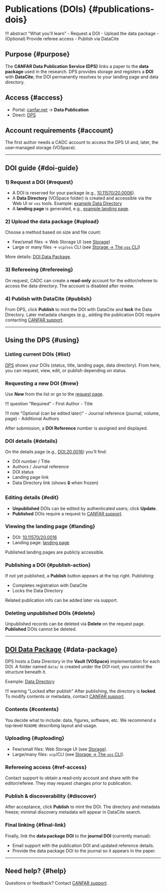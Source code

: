 # Publications (DOIs) {#publications-dois}

!!! abstract "What you'll learn"
    - Request a DOI
    - Upload the data package
    - (Optional) Provide referee access
    - Publish via DataCite

## Purpose {#purpose}
The **CANFAR Data Publication Service (DPS)** links a paper to the **data package** used in the research. DPS provides storage and registers a **DOI** with **DataCite**; the DOI permanently resolves to your landing page and data directory.

## Access {#access}
- Portal: [canfar.net](https://www.canfar.net/) → **Data Publication**
- Direct: [DPS](https://www.canfar.net/citation/)

## Account requirements {#account}
The first author needs a CADC account to access the DPS UI and, later, the user‑managed storage (VOSpace).

---

## DOI guide {#doi-guide}

### 1) Request a DOI {#request}
- A DOI is reserved for your package (e.g., [10.11570/20.0006](http://doi.org/10.11570/20.0006)).
- A **Data Directory** (VOSpace folder) is created and accessible via the Web UI or `vos` tools. Example: [example Data Directory](https://www.canfar.net/storage/vault/list/AstroDataCitationDOI/CISTI.CANFAR/20.0006/data)
- A **landing page** is generated, e.g., [example landing page](https://www.canfar.net/citation/landing?doi=20.0006).

### 2) Upload the data package {#upload}
Choose a method based on size and file count:

- Few/small files → Web Storage UI (see [Storage](guides/storage/))
- Large or many files → `vcp`/`vos` CLI (see [Storage → The `vos` CLI](guides/storage/#vos-cli))

More details: [DOI Data Package](#data-package).

### 3) Refereeing {#refereeing}
On request, CADC can create a **read‑only** account for the editor/referee to access the data directory. The account is disabled after review.

### 4) Publish with DataCite {#publish}
From DPS, click **Publish** to mint the DOI with DataCite and **lock** the Data Directory. Later metadata changes (e.g., adding the publication DOI) require contacting [CANFAR support](mailto:support@canfar.net).

---

## Using the DPS {#using}

### Listing current DOIs {#list}
[DPS](https://www.canfar.net/citation/) shows your DOIs (status, title, landing page, data directory). From here, you can request, view, edit, or publish depending on status.

### Requesting a new DOI {#new}
Use **New** from the list or go to the [request page](https://www.canfar.net/citation/request).

!!! question "Required"
    - First Author
    - Title

!!! note "Optional (can be edited later)"
    - Journal reference (journal, volume, page)
    - Additional Authors

After submission, a **DOI Reference** number is assigned and displayed.

### DOI details {#details}
On the details page (e.g., [DOI.20.0016](https://www.canfar.net/citation/request?doi=20.0016)) you’ll find:
- DOI number / Title
- Authors / Journal reference
- DOI status
- Landing page link
- Data Directory link (shows :lock: when frozen)

### Editing details {#edit}
- **Unpublished** DOIs can be edited by authenticated users; click **Update**.
- **Published** DOIs require a request to [CANFAR support](mailto:support@canfar.net).

### Viewing the landing page {#landing}
- DOI: [10.11570/20.0016](http://doi.org/10.11570/20.0016)
- Landing page: [landing page](https://www.canfar.net/citation/landing?doi=20.0016)

Published landing pages are publicly accessible.

### Publishing a DOI {#publish-action}
If not yet published, a **Publish** button appears at the top right. Publishing:
- Completes registration with DataCite
- Locks the Data Directory

Related publication info can be added later via support.

### Deleting unpublished DOIs {#delete}
Unpublished records can be deleted via **Delete** on the request page. **Published** DOIs cannot be deleted.

---

## [DOI Data Package](#data-package) {#data-package}
DPS hosts a Data Directory in the **Vault (VOSpace)** implementation for each DOI. A folder named `data/` is created under the DOI root; you control the structure beneath it.

Example: [Data Directory](https://www.canfar.net/storage/vault/list/AstroDataCitationDOI/CISTI.CANFAR/21.0002/data)

!!! warning "Locked after publish"
    After publishing, the directory is **locked**. To modify contents or metadata, contact [CANFAR support](mailto:support@canfar.net).

### Contents {#contents}
You decide what to include: data, figures, software, etc. We recommend a top‑level `README` describing layout and usage.

### Uploading {#uploading}
- Few/small files: Web Storage UI (see [Storage](guides/storage/)).
- Large/many files: `vcp`/CLI (see [Storage → The `vos` CLI](guides/storage/#vos-cli)).

### Refereeing access {#ref-access}
Contact support to obtain a read‑only account and share with the editor/referee. They may request changes prior to publication.

### Publish & discoverability {#discover}
After acceptance, click **Publish** to mint the DOI. The directory and metadata freeze; minimal discovery metadata will appear in DataCite search.

### Final linking {#final-link}
Finally, link the **data package DOI** to the **journal DOI** (currently manual):
- Email support with the publication DOI and updated reference details.
- Provide the data package DOI to the journal so it appears in the paper.

---

## Need help? {#help}
Questions or feedback? Contact [CANFAR support](mailto:support@canfar.net).